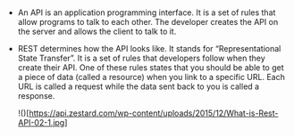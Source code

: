 # 

* An API is an application programming interface. It is a set of rules that allow programs to talk to each other. The developer creates the API on the server and allows the client to talk to it.

* REST determines how the API looks like. It stands for “Representational State Transfer”. It is a set of rules that developers follow when they create their API. One of these rules states that you should be able to get a piece of data (called a resource) when you link to a specific URL.
  Each URL is called a request while the data sent back to you is called a response.
  
  !()[https://api.zestard.com/wp-content/uploads/2015/12/What-is-Rest-API-02-1.jpg]
